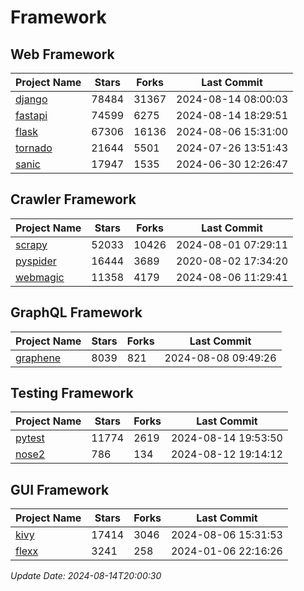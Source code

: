 # Framework

## Web Framework
| Project Name | Stars | Forks | Last Commit |
| ------------ | ----- | ----- | ----------- |
| [django](https://github.com/django/django) | 78484 | 31367 | 2024-08-14 08:00:03 |
| [fastapi](https://github.com/fastapi/fastapi) | 74599 | 6275 | 2024-08-14 18:29:51 |
| [flask](https://github.com/pallets/flask) | 67306 | 16136 | 2024-08-06 15:31:00 |
| [tornado](https://github.com/tornadoweb/tornado) | 21644 | 5501 | 2024-07-26 13:51:43 |
| [sanic](https://github.com/sanic-org/sanic) | 17947 | 1535 | 2024-06-30 12:26:47 |

## Crawler Framework
| Project Name | Stars | Forks | Last Commit |
| ------------ | ----- | ----- | ----------- |
| [scrapy](https://github.com/scrapy/scrapy) | 52033 | 10426 | 2024-08-01 07:29:11 |
| [pyspider](https://github.com/binux/pyspider) | 16444 | 3689 | 2020-08-02 17:34:20 |
| [webmagic](https://github.com/code4craft/webmagic) | 11358 | 4179 | 2024-08-06 11:29:41 |

## GraphQL Framework
| Project Name | Stars | Forks | Last Commit |
| ------------ | ----- | ----- | ----------- |
| [graphene](https://github.com/graphql-python/graphene) | 8039 | 821 | 2024-08-08 09:49:26 |

## Testing Framework
| Project Name | Stars | Forks | Last Commit |
| ------------ | ----- | ----- | ----------- |
| [pytest](https://github.com/pytest-dev/pytest) | 11774 | 2619 | 2024-08-14 19:53:50 |
| [nose2](https://github.com/nose-devs/nose2) | 786 | 134 | 2024-08-12 19:14:12 |

## GUI Framework
| Project Name | Stars | Forks | Last Commit |
| ------------ | ----- | ----- | ----------- |
| [kivy](https://github.com/kivy/kivy) | 17414 | 3046 | 2024-08-06 15:31:53 |
| [flexx](https://github.com/flexxui/flexx) | 3241 | 258 | 2024-01-06 22:16:26 |

*Update Date: 2024-08-14T20:00:30*